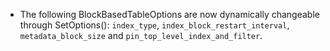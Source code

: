 * The following BlockBasedTableOptions are now dynamically changeable through SetOptions(): `index_type`, `index_block_restart_interval`, `metadata_block_size` and `pin_top_level_index_and_filter`.